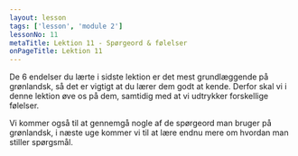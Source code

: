 ```yaml
---
layout: lesson
tags: ['lesson', 'module 2']
lessonNo: 11
metaTitle: Lektion 11 - Spørgeord & følelser
onPageTitle: Lektion 11
---
```

De 6 endelser du lærte i sidste lektion er det mest grundlæggende på grønlandsk, så det er vigtigt at du lærer dem godt at kende. Derfor skal vi i denne lektion øve os på dem, samtidig med at vi udtrykker forskellige følelser.

Vi kommer også til at gennemgå nogle af de spørgeord man bruger på grønlandsk, i næste uge kommer vi til at lære endnu mere om hvordan man stiller spørgsmål. 
